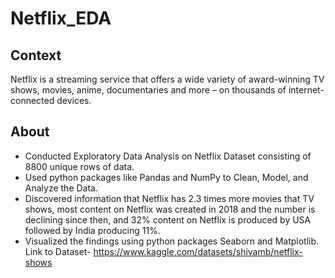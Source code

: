 # Netflix_EDA

## Context
Netflix is a streaming service that offers a wide variety of award-winning TV shows, movies, anime, documentaries and more – on thousands of internet-connected devices.

## About
- Conducted Exploratory Data Analysis on Netflix Dataset consisting of 8800 unique rows of data.
- Used python packages like Pandas and NumPy to Clean, Model, and Analyze the Data.
- Discovered information that Netflix has 2.3 times more movies that TV shows, most content on Netflix was created in 2018
and the number is declining since then, and 32% content on Netflix is produced by USA followed by India producing 11%.
- Visualized the findings using python packages Seaborn and Matplotlib.
Link to Dataset- https://www.kaggle.com/datasets/shivamb/netflix-shows

